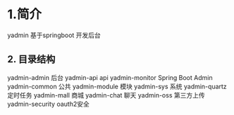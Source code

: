 # 1.简介
yadmin 基于springboot 开发后台

## 2. 目录结构

yadmin-admin			  后台
yadmin-api					api
yadmin-monitor		   Spring Boot Admin
yadmin-common		 公共
yadmin-module		   模块
	yadmin-sys			   系统
	yadmin-quartz		 定时任务
	yadmin-mall			 商城
	yadmin-chat			 聊天
	yadmin-oss			   第三方上传
	yadmin-security	   oauth2安全